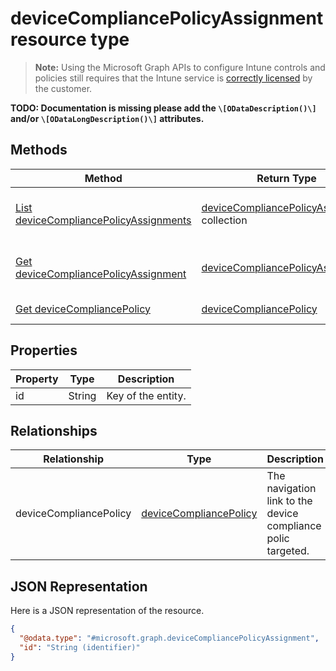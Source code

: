 ﻿# deviceCompliancePolicyAssignment resource type

> **Note:** Using the Microsoft Graph APIs to configure Intune controls and policies still requires that the Intune service is [correctly licensed](https://go.microsoft.com/fwlink/?linkid=839381) by the customer.

**TODO: Documentation is missing please add the `\[ODataDescription()\]` and/or `\[ODataLongDescription()\]` attributes.**
## Methods
|Method|Return Type|Description|
|---|---|---|
|[List deviceCompliancePolicyAssignments](../api/intune_deviceconfig_devicecompliancepolicyassignment_list.md)|[deviceCompliancePolicyAssignment](../resources/intune_deviceconfig_devicecompliancepolicyassignment.md) collection|List properties and relationships of the [deviceCompliancePolicyAssignment](../resources/intune_deviceconfig_devicecompliancepolicyassignment.md) objects.|
|[Get deviceCompliancePolicyAssignment](../api/intune_deviceconfig_devicecompliancepolicyassignment_get.md)|[deviceCompliancePolicyAssignment](../resources/intune_deviceconfig_devicecompliancepolicyassignment.md)|Read properties and relationships of the [deviceCompliancePolicyAssignment](../resources/intune_deviceconfig_devicecompliancepolicyassignment.md) object.|
|[Get deviceCompliancePolicy](../api/intune_deviceconfig_devicecompliancepolicy_get.md)|[deviceCompliancePolicy](../resources/intune_deviceconfig_devicecompliancepolicy.md)|Read properties and relationships of the [deviceCompliancePolicy](../resources/intune_deviceconfig_devicecompliancepolicy.md) object.|

## Properties
|Property|Type|Description|
|---|---|---|
|id|String|Key of the entity.|

## Relationships
|Relationship|Type|Description|
|---|---|---|
|deviceCompliancePolicy|[deviceCompliancePolicy](../resources/intune_deviceconfig_devicecompliancepolicy.md)|The navigation link to the  device compliance polic targeted.|

## JSON Representation
Here is a JSON representation of the resource.
<!-- {
  "blockType": "resource",
  "keyProperty": "id",
  "@odata.type": "microsoft.graph.deviceCompliancePolicyAssignment"
}
-->
```json
{
  "@odata.type": "#microsoft.graph.deviceCompliancePolicyAssignment",
  "id": "String (identifier)"
}
```



